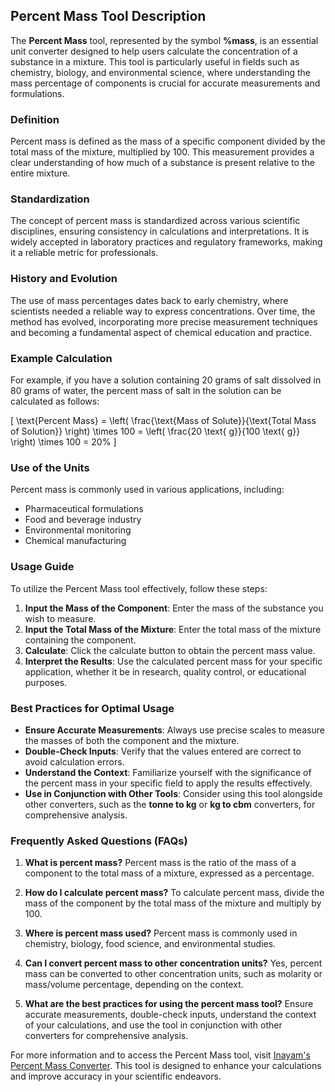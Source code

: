 ## Percent Mass Tool Description

The **Percent Mass** tool, represented by the symbol **%mass**, is an essential unit converter designed to help users calculate the concentration of a substance in a mixture. This tool is particularly useful in fields such as chemistry, biology, and environmental science, where understanding the mass percentage of components is crucial for accurate measurements and formulations. 

### Definition

Percent mass is defined as the mass of a specific component divided by the total mass of the mixture, multiplied by 100. This measurement provides a clear understanding of how much of a substance is present relative to the entire mixture.

### Standardization

The concept of percent mass is standardized across various scientific disciplines, ensuring consistency in calculations and interpretations. It is widely accepted in laboratory practices and regulatory frameworks, making it a reliable metric for professionals.

### History and Evolution

The use of mass percentages dates back to early chemistry, where scientists needed a reliable way to express concentrations. Over time, the method has evolved, incorporating more precise measurement techniques and becoming a fundamental aspect of chemical education and practice.

### Example Calculation

For example, if you have a solution containing 20 grams of salt dissolved in 80 grams of water, the percent mass of salt in the solution can be calculated as follows:

\[
\text{Percent Mass} = \left( \frac{\text{Mass of Solute}}{\text{Total Mass of Solution}} \right) \times 100 = \left( \frac{20 \text{ g}}{100 \text{ g}} \right) \times 100 = 20\%
\]

### Use of the Units

Percent mass is commonly used in various applications, including:

- Pharmaceutical formulations
- Food and beverage industry
- Environmental monitoring
- Chemical manufacturing

### Usage Guide

To utilize the Percent Mass tool effectively, follow these steps:

1. **Input the Mass of the Component**: Enter the mass of the substance you wish to measure.
2. **Input the Total Mass of the Mixture**: Enter the total mass of the mixture containing the component.
3. **Calculate**: Click the calculate button to obtain the percent mass value.
4. **Interpret the Results**: Use the calculated percent mass for your specific application, whether it be in research, quality control, or educational purposes.

### Best Practices for Optimal Usage

- **Ensure Accurate Measurements**: Always use precise scales to measure the masses of both the component and the mixture.
- **Double-Check Inputs**: Verify that the values entered are correct to avoid calculation errors.
- **Understand the Context**: Familiarize yourself with the significance of the percent mass in your specific field to apply the results effectively.
- **Use in Conjunction with Other Tools**: Consider using this tool alongside other converters, such as the **tonne to kg** or **kg to cbm** converters, for comprehensive analysis.

### Frequently Asked Questions (FAQs)

1. **What is percent mass?**
   Percent mass is the ratio of the mass of a component to the total mass of a mixture, expressed as a percentage.

2. **How do I calculate percent mass?**
   To calculate percent mass, divide the mass of the component by the total mass of the mixture and multiply by 100.

3. **Where is percent mass used?**
   Percent mass is commonly used in chemistry, biology, food science, and environmental studies.

4. **Can I convert percent mass to other concentration units?**
   Yes, percent mass can be converted to other concentration units, such as molarity or mass/volume percentage, depending on the context.

5. **What are the best practices for using the percent mass tool?**
   Ensure accurate measurements, double-check inputs, understand the context of your calculations, and use the tool in conjunction with other converters for comprehensive analysis.

For more information and to access the Percent Mass tool, visit [Inayam's Percent Mass Converter](https://www.inayam.co/unit-converter/concentration_mass). This tool is designed to enhance your calculations and improve accuracy in your scientific endeavors.